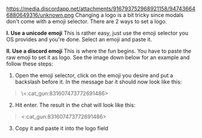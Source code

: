 https://media.discordapp.net/attachments/916793752968921158/947436646880649316/unknown.png
Changing a logo is a bit tricky since modals don't come with a emoji selector.
There are 2 ways to set a logo.

**I. Use a unicode emoji**
This is rather easy, just use the emoji selector you OS provides and you're done. Select an emoji and paste it.

**II. Use a discord emoji**
This is where the fun begins. You have to paste the raw emoji to set it as logo. See the image down below for an example and follow these steps:
1. Open the emoji selector, click on the emoji you desire and put a backslash before it.
In the message bar it should now look like this:
> \\<:cat_gun:831607473772691486>

2. Hit enter. The result in the chat will look like this:
> \<:cat_gun:831607473772691486>

3. Copy it and paste it into the logo field

